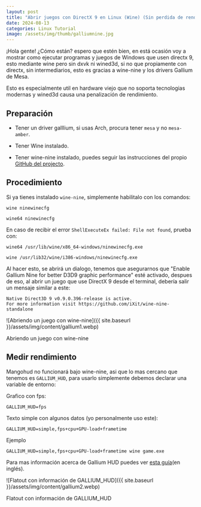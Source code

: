 ```yaml
---
layout: post
title: "Abrir juegos con DirectX 9 en Linux (Wine) (Sin perdida de rendimento)"
date: 2024-08-13
categories: Linux Tutorial
image: /assets/img/thumb/galliumnine.jpg
---
```


¡Hola gente! ¿Cómo están? espero que estén bien, en está ocasión voy a mostrar como ejecutar programas y juegos de Windows que usen directx 9, esto mediante wine pero sin dxvk ni wined3d, si no que propiamente con directx, sin intermediarios, esto es gracias a wine-nine y los drivers Gallium de Mesa.

Esto es especialmente util en hardware viejo que no soporta tecnologias modernas y wined3d causa una penalización de rendimiento.

## Preparación

- Tener un driver galllium, si usas Arch, procura tener `mesa` y no `mesa-amber`.

- Tener Wine instalado.

- Tener wine-nine instalado, puedes seguir las instrucciones del propio [GitHub del projecto](https://github.com/iXit/wine-nine-standalone).

## Procedimiento

Si ya tienes instalado `wine-nine`, simplemente habilitalo con los comandos:

```
wine ninewinecfg
```

```
wine64 ninewinecfg
```

En caso de recibir el error `ShellExecuteEx failed: File not found`, prueba con:

```
wine64 /usr/lib/wine/x86_64-windows/ninewinecfg.exe
```

```
wine /usr/lib32/wine/i386-windows/ninewinecfg.exe
```

Al hacer esto, se abrirá un dialogo, tenemos que asegurarnos que "Enable Gallium Nine for better D3D9 graphic performance" esté activado, despues de eso, al abrir un juego que use DirectX 9 desde el terminal, debería salir un mensaje similar a este:

```
Native Direct3D 9 v0.9.0.396-release is active.
For more information visit https://github.com/iXit/wine-nine-standalone
```

![Abriendo un juego con wine-nine]({{ site.baseurl }}/assets/img/content/gallium1.webp)

<figcaption>Abriendo un juego con wine-nine</figcaption>

## Medir rendimiento

Mangohud no funcionará bajo wine-nine, asi que lo mas cercano que tenemos es `GALLIUM_HUD`, para usarlo simplemente debemos declarar una variable de entorno:

Grafico con fps:

```
GALLIUM_HUD=fps
```

Texto simple con algunos datos (yo personalmente uso este):

```
GALLIUM_HUD=simple,fps+cpu+GPU-load+frametime
```

Ejemplo
```
GALLIUM_HUD=simple,fps+cpu+GPU-load+frametime wine game.exe
```


Para mas información acerca de Gallium HUD puedes ver [esta guía](https://manerosss.wordpress.com/2017/07/13/howto-gallium-hud/)(en inglés).


![Flatout con información de GALLIUM_HUD]({{ site.baseurl }}/assets/img/content/gallium2.webp)
<figcaption>Flatout con información de GALLIUM_HUD</figcaption>